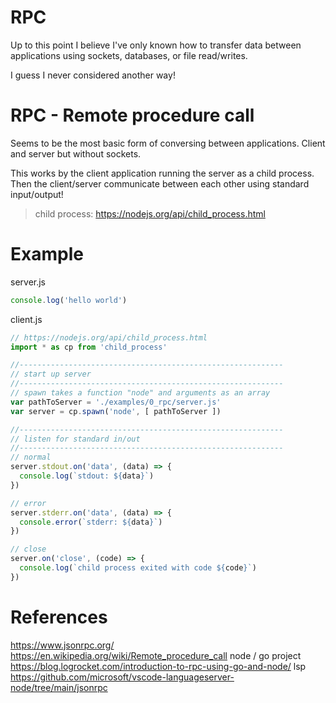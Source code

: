 # RPC
Up to this point I believe I've only known how to transfer data between applications using sockets, databases, or file read/writes.

I guess I never considered another way!


# RPC - Remote procedure call
Seems to be the most basic form of conversing between applications. Client and server but without sockets.

This works by the client application running the server as a child process. Then the client/server communicate between each other using standard input/output!

> child process: https://nodejs.org/api/child_process.html

# Example
server.js
```js
console.log('hello world')
```

client.js
```js
// https://nodejs.org/api/child_process.html
import * as cp from 'child_process'

//-----------------------------------------------------------
// start up server
//-----------------------------------------------------------
// spawn takes a function "node" and arguments as an array
var pathToServer = './examples/0_rpc/server.js'
var server = cp.spawn('node', [ pathToServer ])

//-----------------------------------------------------------
// listen for standard in/out
//-----------------------------------------------------------
// normal
server.stdout.on('data', (data) => {
  console.log(`stdout: ${data}`)
})

// error
server.stderr.on('data', (data) => {
  console.error(`stderr: ${data}`)
})

// close
server.on('close', (code) => {
  console.log(`child process exited with code ${code}`)
})


```


# References
https://www.jsonrpc.org/
https://en.wikipedia.org/wiki/Remote_procedure_call
node / go project https://blog.logrocket.com/introduction-to-rpc-using-go-and-node/
lsp https://github.com/microsoft/vscode-languageserver-node/tree/main/jsonrpc
